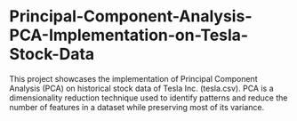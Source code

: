 # Principal-Component-Analysis-PCA-Implementation-on-Tesla-Stock-Data
This project showcases the implementation of Principal Component Analysis (PCA) on historical stock data of Tesla Inc. (tesla.csv). PCA is a dimensionality reduction technique used to identify patterns and reduce the number of features in a dataset while preserving most of its variance.
